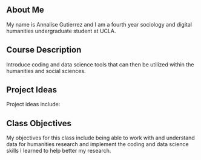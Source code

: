 ## About Me
My name is Annalise Gutierrez and I am a fourth year sociology and digital humanities undergraduate student at UCLA. 

## Course Description 
Introduce coding and data science tools that can then be utilized within the humanities and social sciences. 

## Project Ideas 
Project ideas include: 

## Class Objectives 
My objectives for this class include being able to work with and understand data for humanities research and implement the coding and data science skills I learned to help better my research. 
